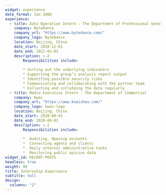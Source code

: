 ```yaml
---
widget: experience
date_format: Jan 2006
experience:
  - title: Data Operation Intern - The Department of Professional Generated Content
    company: ByteDance
    company_url: "https://www.bytedance.com/"
    company_logo: ByteDance
    location: Beijing, China
    date_start: 2020-12-01
    date_end: 2021-02-01
    description: >-2
        Responsibilities include:
        
        * Sorting out the underlying indicators 
        * Supporting the group’s analysis report output
        * Identifing possible security risks 
        * Communicating and collaborating with the partner team
        * Collecting and collateing the data regularly
  - title: Media Executive Intern - The Department of Commercial
    company: Kwai
    company_url: "https://www.kuaishou.com/"
    company_logo: kwai-logo
    location: Beijing, China
    date_start: 2020-06-01
    date_end: 2020-09-01
    description: >-2
        Responsibilities include:
        
        *  Auditing, Opening accounts
        *  Connecting agents and clients
        *  Daily internal administrative tasks
        *  Monitoring public opinion data
widget_id: RECENT-POSTS
headless: true
weight: 90
title: Internship Experience
subtitle: null
design:
  columns: "2"
---
```

